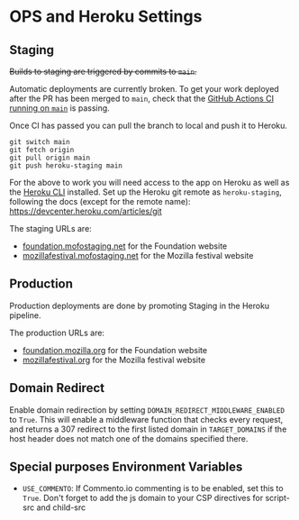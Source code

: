 # OPS and Heroku Settings

## Staging

~~Builds to staging are triggered by commits to `main`.~~

Automatic deployments are currently broken.
To get your work deployed after the PR has been merged to `main`, check that the [GitHub Actions CI running on `main`](https://github.com/mozilla/foundation.mozilla.org/actions?query=branch%3Amain) is passing.

Once CI has passed you can pull the branch to local and push it to Heroku.

```console
git switch main
git fetch origin
git pull origin main
git push heroku-staging main
```

For the above to work you will need access to the app on Heroku as well as the [Heroku CLI](https://devcenter.heroku.com/articles/heroku-cli) installed.
Set up the Heroku git remote as `heroku-staging`, following the docs (except for the remote name): https://devcenter.heroku.com/articles/git


The staging URLs are:

- [foundation.mofostaging.net](https://foundation.mofostaging.net) for the Foundation website
- [mozillafestival.mofostaging.net](https://mozillafestival.mofostaging.net) for the Mozilla festival website

## Production

Production deployments are done by promoting Staging in the Heroku pipeline.

The production URLs are:

- [foundation.mozilla.org](https://foundation.mozilla.org) for the Foundation website
- [mozillafestival.org](https://www.mozillafestival.org/en/) for the Mozilla festival website

## Domain Redirect

Enable domain redirection by setting `DOMAIN_REDIRECT_MIDDLEWARE_ENABLED` to `True`. This will enable a middleware function that checks every request, and returns a 307 redirect to the first listed domain in `TARGET_DOMAINS` if the host header does not match one of the domains specified there.

## Special purposes Environment Variables

- `USE_COMMENTO`: If Commento.io commenting is to be enabled, set this to `True`. Don't forget to add the js domain to your CSP directives for script-src and child-src
